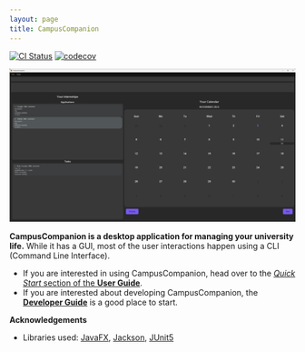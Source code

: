 ```yaml
---
layout: page
title: CampusCompanion
---
```


[![CI Status](https://github.com/se-edu/addressbook-level3/workflows/Java%20CI/badge.svg)](https://github.com/se-edu/addressbook-level3/actions)
[![codecov](https://codecov.io/gh/se-edu/addressbook-level3/branch/master/graph/badge.svg)](https://codecov.io/gh/se-edu/addressbook-level3)

![Ui](images/Ui.png)

**CampusCompanion is a desktop application for managing your university life.** While it has a GUI, most of the user interactions happen using a CLI (Command Line Interface).

* If you are interested in using CampusCompanion, head over to the [_Quick Start_ section of the **User Guide**](UserGuide.html#quick-start).
* If you are interested about developing CampusCompanion, the [**Developer Guide**](DeveloperGuide.html) is a good place to start.


**Acknowledgements**

* Libraries used: [JavaFX](https://openjfx.io/), [Jackson](https://github.com/FasterXML/jackson), [JUnit5](https://github.com/junit-team/junit5)

